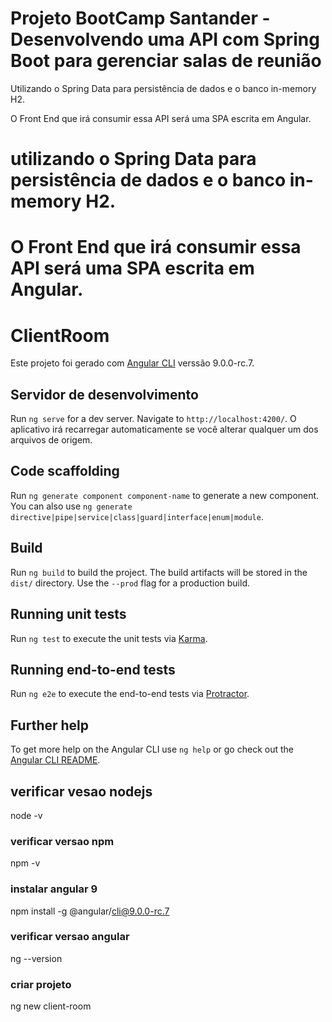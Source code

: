 # Projeto BootCamp Santander - Desenvolvendo uma API com Spring Boot para gerenciar salas de reunião 

Utilizando o Spring Data para persistência de dados e o banco in-memory H2. 

O Front End que irá consumir essa API será uma SPA escrita em Angular.


# utilizando o Spring Data para persistência de dados e o banco in-memory H2. 

# O Front End que irá consumir essa API será uma SPA escrita em Angular.



# ClientRoom
Este projeto foi gerado com [Angular CLI](https://github.com/angular/angular-cli) verssão 9.0.0-rc.7.

## Servidor de desenvolvimento

Run `ng serve` for a dev server. Navigate to `http://localhost:4200/`. O aplicativo irá recarregar automaticamente se você alterar qualquer um dos arquivos de origem.

## Code scaffolding

Run `ng generate component component-name` to generate a new component. You can also use `ng generate directive|pipe|service|class|guard|interface|enum|module`.

## Build

Run `ng build` to build the project. The build artifacts will be stored in the `dist/` directory. Use the `--prod` flag for a production build.

## Running unit tests

Run `ng test` to execute the unit tests via [Karma](https://karma-runner.github.io).

## Running end-to-end tests

Run `ng e2e` to execute the end-to-end tests via [Protractor](http://www.protractortest.org/).

## Further help

To get more help on the Angular CLI use `ng help` or go check out the [Angular CLI README](https://github.com/angular/angular-cli/blob/master/README.md).

## verificar vesao nodejs
node -v

### verificar versao npm 
npm -v

### instalar angular 9
npm install -g @angular/cli@9.0.0-rc.7

### verificar versao angular
ng --version

### criar projeto 
ng new client-room
